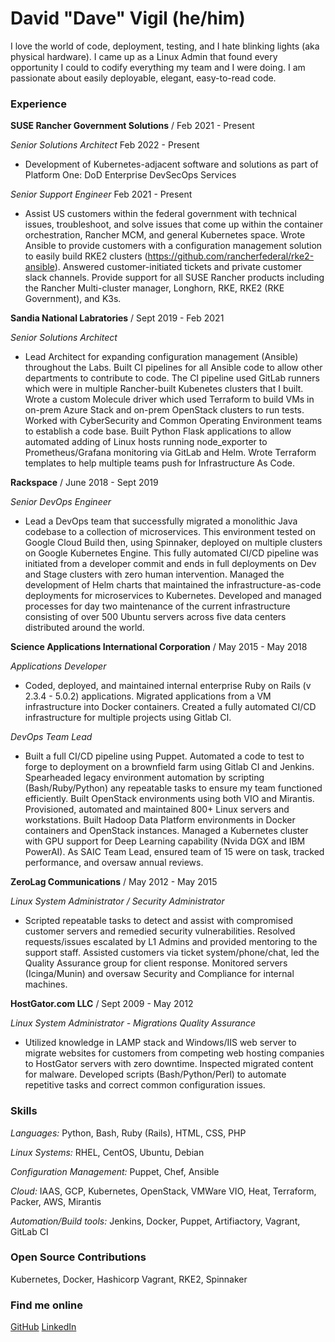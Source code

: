 # David "Dave" Vigil (he/him)

I love the world of code, deployment, testing, and I hate blinking lights (aka physical hardware). I came up as a Linux Admin that found every opportunity I could to codify everything my team and I were doing. I am passionate about easily deployable, elegant, easy-to-read code.

### Experience

**SUSE Rancher Government Solutions** / Feb 2021 - Present

*Senior Solutions Architect* Feb 2022 - Present

- Development of Kubernetes-adjacent software and solutions as part of Platform One: DoD Enterprise DevSecOps Services

*Senior Support Engineer* Feb 2021 - Present

- Assist US customers within the federal government with technical issues, troubleshoot, and solve issues that come up within the container orchestration, Rancher MCM, and general Kubernetes space.  Wrote Ansible to provide customers with a configuration management solution to easily build RKE2 clusters (https://github.com/rancherfederal/rke2-ansible). Answered customer-initiated tickets and private customer slack channels. Provide support for all SUSE Rancher products including the Rancher Multi-cluster manager, Longhorn, RKE, RKE2 (RKE Government), and K3s.

**Sandia National Labratories** / Sept 2019 - Feb 2021

*Senior Solutions Architect*

- Lead Architect for expanding configuration management (Ansible) throughout the Labs. Built CI pipelines for all Ansible code to allow other departments to contribute to code. The CI pipeline used GitLab runners which were in multiple Rancher-built Kubenetes clusters that I built. Wrote a custom Molecule driver which used Terraform to build VMs in on-prem Azure Stack and on-prem OpenStack clusters to run tests. Worked with CyberSecurity and Common Operating Environment teams to establish a code base. Built Python Flask applications to allow automated adding of Linux hosts running node_exporter to Prometheus/Grafana monitoring via GitLab and Helm. Wrote Terraform templates to help multiple teams push for Infrastructure As Code.  

**Rackspace** / June 2018 - Sept 2019

*Senior DevOps Engineer*

- Lead a DevOps team that successfully migrated a monolithic Java codebase to a collection of microservices.  This environment tested on Google Cloud Build then, using Spinnaker, deployed on multiple clusters on Google Kubernetes Engine. This fully automated CI/CD pipeline was initiated from a developer commit and ends in full deployments on Dev and Stage clusters with zero human intervention.  Managed the development of Helm charts that maintained the infrastructure-as-code deployments for microservices to Kubernetes.  Developed and managed processes for day two maintenance of the current infrastructure consisting of over 500 Ubuntu servers across five data centers distributed around the world.

**Science Applications International Corporation** / May 2015 - May 2018

*Applications Developer*

- Coded, deployed, and maintained internal enterprise Ruby on Rails (v 2.3.4 - 5.0.2) applications. Migrated applications from a VM infrastructure into Docker containers. Created a fully automated CI/CD infrastructure for multiple projects using Gitlab CI.

*DevOps Team Lead*

- Built a full CI/CD pipeline using Puppet. Automated a code to test to forge to deployment on a brownfield farm using Gitlab CI and Jenkins.  Spearheaded legacy environment automation by scripting (Bash/Ruby/Python) any repeatable tasks to ensure my team functioned efficiently. Built OpenStack environments using both VIO and Mirantis. Provisioned, automated and maintained 800+ Linux servers and workstations. Built Hadoop Data Platform environments in Docker containers and OpenStack instances. Managed a Kubernetes cluster with GPU support for Deep Learning capability (Nvida DGX and IBM PowerAI). As SAIC Team Lead, ensured team of 15 were on task, tracked performance, and oversaw annual reviews.

**ZeroLag Communications** / May 2012 - May 2015

*Linux System Administrator / Security Administrator*

- Scripted repeatable tasks to detect and assist with compromised customer servers and remedied security vulnerabilities. Resolved requests/issues escalated by L1 Admins and provided mentoring to the support staff. Assisted customers via ticket system/phone/chat, led the Quality Assurance group for client response. Monitored servers (Icinga/Munin) and oversaw Security and Compliance for internal machines.

**HostGator.com LLC** / Sept 2009 - May 2012

*Linux System Administrator - Migrations Quality Assurance*

- Utilized knowledge in LAMP stack and Windows/IIS web server to migrate websites for customers from competing web hosting companies to HostGator servers with zero downtime. Inspected migrated content for malware. Developed scripts (Bash/Python/Perl) to automate repetitive tasks and correct common configuration  issues.

### Skills
*Languages:* Python, Bash, Ruby (Rails), HTML, CSS, PHP

*Linux Systems:* RHEL, CentOS, Ubuntu, Debian

*Configuration Management:* Puppet, Chef, Ansible

*Cloud:* IAAS, GCP, Kubernetes, OpenStack, VMWare VIO, Heat, Terraform, Packer, AWS, Mirantis

*Automation/Build tools:* Jenkins, Docker, Puppet, Artifiactory, Vagrant, GitLab CI

### Open Source Contributions
Kubernetes, Docker, Hashicorp Vagrant, RKE2, Spinnaker

### Find me online
[GitHub](https://github.com/dgvigil)
[LinkedIn](https://linkedin.com/in/dave-vigil) 
